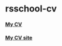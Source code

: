 # rsschool-cv

### [My CV](https://Anubic29.github.io/rsschool-cv/cv)

### [My CV site](https://Anubic29.github.io/rsschool-cv/)